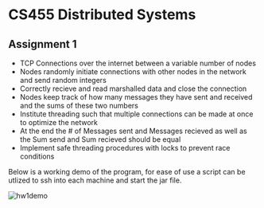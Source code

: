 # CS455 Distributed Systems


## Assignment 1

- TCP Connections over the internet between a variable number of nodes
- Nodes randomly initiate connections with other nodes in the network and send random integers
- Correctly recieve and read marshalled data and close the connection
- Nodes keep track of how many messages they have sent and received and the sums of these two numbers
- Institute threading such that multiple connections can be made at once to optimize the network
- At the end the # of Messages sent and Messages recieved as well as the Sum send and Sum recieved should be equal
- Implement safe threading procedures with locks to prevent race conditions

Below is a working demo of the program, for ease of use a script can be utlized to ssh into each machine and start the jar file.

![hw1demo](demo/hw1.gif)

